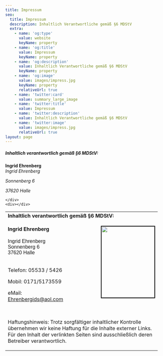 ```yaml
---
title: Impressum
seo:
  title: Impressum
  description: Inhaltlich Verantwortliche gemäß §6 MDStV
  extra:
    - name: 'og:type'
      value: website
      keyName: property
    - name: 'og:title'
      value: Impressum
      keyName: property
    - name: 'og:description'
      value: Inhaltlich Verantwortliche gemäß §6 MDStV
      keyName: property
    - name: 'og:image'
      value: images/impress.jpg
      keyName: property
      relativeUrl: true
    - name: 'twitter:card'
      value: summary_large_image
    - name: 'twitter:title'
      value: Impressum
    - name: 'twitter:description'
      value: Inhaltlich Verantwortliche gemäß §6 MDStV
    - name: 'twitter:image'
      value: images/impress.jpg
      relativeUrl: true
layout: page
---
```

<h5>Inhaltlich verantwortlich gemäß §6 MDStV:</h5>
<div>
    <div>
        <strong>Ingrid Ehrenberg</strong>
        <address>
            Ingrid Ehrenberg
            <p>Sonnenberg 6
            <p>37620 Halle</p>
        </address>
        <p></p>

    </div>
    <div></div>
</div>

<table border="0" cellspacing="0" cellpadding="4" width="97%"><tbody><tr><td width="467"><strong>Inhaltlich verantwortlich gemäß §6 MDStV:</strong></td></tr><tr><td><p><img style="float: right; border: 2px solid black;" src="../images/impress.jpg" alt="" width="168" height="225"><strong>Ingrid Ehrenberg</strong><span style="font-family: Arial; font-size: x-small;">&nbsp;</span><br><br><span style="font-family: Arial;">Ingrid Ehrenberg<br>Sonnenberg 6<br></span><span style="font-family: Arial;">37620 Halle</span></p><p><br>Telefon: 05533 / 5426</p><p>Mobil: 0171/5173559&nbsp;</p><p>eMail:<br><a href="mailto:Ehrenbergids@aol.com">Ehrenbergids@aol.com</a></p><p>&nbsp;</p><p>Haftungshinweis: Trotz sorgfältiger inhaltlicher Kontrolle übernehmen wir keine Haftung für die Inhalte externer Links. Für den Inhalt der verlinkten Seiten sind ausschließlich deren Betreiber verantwortlich.</p></td></tr></tbody></table>
